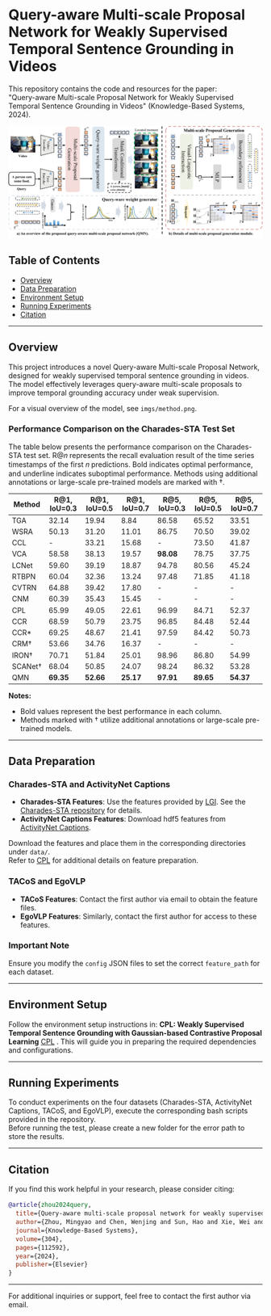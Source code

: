 

# Query-aware Multi-scale Proposal Network for Weakly Supervised Temporal Sentence Grounding in Videos  
This repository contains the code and resources for the paper:  
"Query-aware Multi-scale Proposal Network for Weakly Supervised Temporal Sentence Grounding in Videos" (Knowledge-Based Systems, 2024).  

![Model Overview](imgs/method.png)  

## Table of Contents  
- [Overview](#overview)  
- [Data Preparation](#data-preparation)  
- [Environment Setup](#environment-setup)  
- [Running Experiments](#running-experiments)  
- [Citation](#citation)  

---

## Overview  
This project introduces a novel Query-aware Multi-scale Proposal Network, designed for weakly supervised temporal sentence grounding in videos. The model effectively leverages query-aware multi-scale proposals to improve temporal grounding accuracy under weak supervision.  

For a visual overview of the model, see `imgs/method.png`. 

### Performance Comparison on the Charades-STA Test Set

The table below presents the performance comparison on the Charades-STA test set. R@𝑛 represents the recall evaluation result of the time series timestamps of the first 𝑛 predictions. Bold indicates optimal performance, and underline indicates suboptimal performance. Methods using additional annotations or large-scale pre-trained models are marked with †.

| Method   | R@1, IoU=0.3 | R@1, IoU=0.5 | R@1, IoU=0.7    | R@5, IoU=0.3 | R@5, IoU=0.5 | R@5, IoU=0.7    |
|----------|---------|--------|---------|--------|----------|--------|
| TGA | 32.14  | 19.94  |  8.84   | 86.58  | 65.52  | 33.51   |
| WSRA | 50.13  | 31.20  | 11.01   | 86.75  | 70.50  | 39.02   |
| CCL   | -      | 33.21  | 15.68   | -      | 73.50  | 41.87   |
| VCA  | 58.58  | 38.13  | 19.57   | **98.08** | 78.75  | 37.75   |
| LCNet | 59.60 | 39.19  | 18.87   | 94.78  | 80.56  | 45.24   |
| RTBPN | 60.04 | 32.36  | 13.24   | 97.48  | 71.85  | 41.18   |
| CVTRN | 64.88 | 39.42  | 17.80   | -      | -      | -       |
| CNM  | 60.39  | 35.43  | 15.45   | -      | -      | -       |
| CPL  | 65.99  | 49.05  | 22.61   | 96.99  | 84.71  | 52.37   |
| CCR | 68.59  | 50.79  | 23.75   | 96.85  | 84.48  | 52.44   |
| CCR*  | 69.25  | 48.67  | 21.41   | 97.59  | 84.42  | 50.73   |
| CRM† | 53.66  | 34.76  | 16.37   | -      | -      | -       |
| IRON† | 70.71 | 51.84  | 25.01   | 98.96  | 86.80  | 54.99   |
| SCANet† | 68.04 | 50.85  | 24.07   | 98.24  | 86.32  | 53.28   |
| QMN      | **69.35** | **52.66** | **25.17** | **97.91** | **89.65** | **54.37** |

**Notes:**
- Bold values represent the best performance in each column.
- Methods marked with † utilize additional annotations or large-scale pre-trained models.


---

## Data Preparation  
### Charades-STA and ActivityNet Captions  
- **Charades-STA Features**: Use the features provided by [LGI](https://github.com/JonghwanMun/LGI4temporalgrounding). See the [Charades-STA repository](https://github.com/JonghwanMun/LGI4temporalgrounding) for details.  
- **ActivityNet Captions Features**: Download hdf5 features from [ActivityNet Captions](http://activity-net.org/challenges/2016/download.html).  

Download the features and place them in the corresponding directories under `data/`.  
Refer to [CPL](https://github.com/minghangz/cpl) for additional details on feature preparation.  

### TACoS and EgoVLP  
- **TACoS Features**: Contact the first author via email to obtain the feature files.  
- **EgoVLP Features**: Similarly, contact the first author for access to these features.  

### Important Note  
Ensure you modify the `config` JSON files to set the correct `feature_path` for each dataset.  

---

## Environment Setup  
Follow the environment setup instructions in: **CPL: Weakly Supervised Temporal Sentence Grounding with Gaussian-based Contrastive Proposal Learning** [CPL](https://github.com/minghangz/cpl) .
This will guide you in preparing the required dependencies and configurations.  

---

## Running Experiments
To conduct experiments on the four datasets (Charades-STA, ActivityNet Captions, TACoS, and EgoVLP), execute the corresponding bash scripts provided in the repository.  
Before running the test, please create a new folder for the error path to store the results.

---

## Citation  
If you find this work helpful in your research, please consider citing:  

```bibtex  
@article{zhou2024query,  
  title={Query-aware multi-scale proposal network for weakly supervised temporal sentence grounding in videos},  
  author={Zhou, Mingyao and Chen, Wenjing and Sun, Hao and Xie, Wei and Dong, Ming and Lu, Xiaoqiang},  
  journal={Knowledge-Based Systems},  
  volume={304},  
  pages={112592},  
  year={2024},  
  publisher={Elsevier}  
}  
```  

---  
For additional inquiries or support, feel free to contact the first author via email.  
